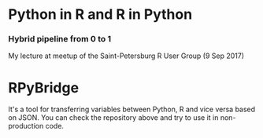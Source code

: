 # Python in R and R in Python
### Hybrid pipeline from 0 to 1
My lecture at meetup of the Saint-Petersburg R User Group (9 Sep 2017)

# RPyBridge
It's a tool for transferring variables between Python, R and vice versa based on JSON.
You can check the repository above and try to use it in non-production code.
